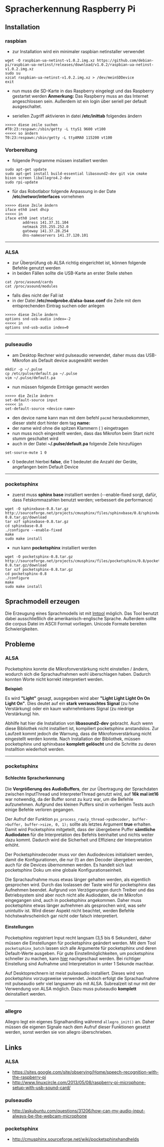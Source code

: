 # Spracherkennung Raspberry Pi

## Installation

### raspbian

* zur Installation wird ein minimaler raspbian netinstaller verwendet

```
wget -O raspbian-ua-netinst-v1.0.2.img.xz https://github.com/debian-pi/raspbian-ua-netinst/releases/download/v1.0.2/raspbian-ua-netinst-v1.0.2.img.xz
sudo su
xzcat raspbian-ua-netinst-v1.0.2.img.xz > /dev/meinSDDevice
exit
```

* nun muss die SD-Karte in das Raspberry eingelegt und das Raspberry gestartet werden
__Anmerkung:__ Das Raspberry muss an das Internet angeschlossen sein. Außerdem ist ein login über seriell per default ausgeschaltet.

* seriellen Zugriff aktivieren in datei __/etc/inittab__ folgendes ändern

```
>>>>> diese zeile suchen
#T0:23:respawn:/sbin/getty -L ttyS1 9600 vt100
<<<<< so ändern
T0:23:respawn:/sbin/getty -L ttyAMA0 115200 vt100
```



### Vorbereitung

* folgende Programme müssen installiert werden

```
sudo apt-get update 
sudo apt-get install build-essential libasound2-dev git vim cmake bison screen liballegro4.2-dev
sudo rpi-update
```

* für das Robotlabor folgende Anpassung in der Date __/etc/networ/interfaces__ vornehmen

```
>>>>> diese Zeile ändern
iface eth0 inet dhcp
<<<<< in
iface eth0 inet static
        address 141.37.31.104
        netmask 255.255.252.0
        gateway 141.37.28.254
        dns-nameservers 141.37.120.101
```

---

### ALSA

* zur Überprüfung ob ALSA richtig eingerichtet ist, können folgende Befehle genutzt werden
* in beiden Fällen sollte die USB-Karte an erster Stelle stehen

```
cat /proc/asound/cards
cat /proc/asound/modules
```

* falls dies nicht der Fall ist
* in der Datei __/etc/modprobe.d/alsa-base.conf__ die Zeile mit  dem entsprechenden Eintrag suchen oder anlegen

```
>>>>> diese Zeile ändern
options snd-usb-audio index=-2
<<<<< in
options snd-usb-audio index=0
```

---

### pulseaudio

* am Desktop Rechner wird pulseaudio verwendet, daher muss das USB-Mikrofon als Default device ausgewählt werden

```
mkdir -p ~/.pulse
cp /etc/pulse/default.pa ~/.pulse
vim ~/.pulse/default.pa
```

* nun müssen folgende Einträge gemacht werden

```
>>>>> die Zeile ändern
set-default-source input
<<<<< in
set-default-source <device-name>
```

* den device name kann man mit dem befehl ```pacmd``` herausbekommen, dieser steht dort hinter dem tag __name:__
* der name wird ohne die spitzen Klammern ( <name> ) eingetragen
* nun muss noch eingestellt werden, dass das Mikrofon beim Start nicht stumm geschaltet wird
* auch in der Datei __~/.pulse/default.pa__ folgende Zeile hinzufügen


```
set-source-mute 1 0
```

* 0 bedeutet hierbei __false__, die 1 bedeutet die Anzahl der Geräte, angefangen beim Default Device

---

### pocketsphinx

* zuerst muss __sphinx base__ installiert werden (--enable-fixed sorgt, dafür, dass Fetskommazahlen benutzt werden; verbessert die performance)

```
wget -O sphinxbase-0.8.tar.gz http://sourceforge.net/projects/cmusphinx/files/sphinxbase/0.8/sphinxbase-0.8.tar.gz/download
tar xzf sphinxbase-0.8.tar.gz
cd sphinxbase-0.8
./configure --enable-fixed
make
sudo make install
```

* nun kann __pocketsphinx__ installiert werden

```
wget -O pocketsphinx-0.8.tar.gz http://sourceforge.net/projects/cmusphinx/files/pocketsphinx/0.8/pocketsphinx-0.8.tar.gz/download
tar xzf pocketsphinx-0.8.tar.gz
cd pocketsphinx-0.8
./configure
make
sudo make install
```

## Sprachmodell erzeugen

Die Erzeugung eines Sprachmodells ist mit [lmtool](http://www.speech.cs.cmu.edu/tools/lmtool-new.html) möglich.
Das Tool benutzt dabei ausschließlich die amerikanisch-englische Sprache. Außerdem sollte die corpus Datei im ASCII Format vorliegen. Unicode Formate bereiten Schwierigkeiten.

## Probleme

### ALSA

Pocketsphinx konnte die Mikrofonverstärkung nicht einstellen / ändern, wodurch sich die Sprachaufnahmen wohl überschlagen haben. Dadurch konnten Worte nicht korrekt interpretiert werden.

__Beispiel:__

Es wird __"Light"__ gesagt, ausgegeben wird aber __"Light Light Light On On Light On"__. Dies deutet auf ein __stark verrauschtes Signal__ (zu hohe Verstärkung)
oder ein kaum wahrnehmbares Signal (zu niedrige Verstärkung) hin.

Abhilfe hat hier die Installation von __libasound2-dev__ gebracht. Auch wenn diese Bibliothek nicht installiert ist, kompiliert pocketsphinx anstandslos. Zur Laufzeit kommt jedoch die Warnung, dass die Mikrofonverstärkung nicht eingestellt werden konnte. Nach Installation der Bibliothek, müssen pocketsphinx und sphinxbase __komplett gelöscht__ und die Schritte zu deren Installtion wiederholt werden.

---

### pocketsphinx

#### Schlechte Spracherkennung

Die __Vergrößerung des AudioBuffers__, der zur Übertragung der Sprachdaten zwischen InputThread und InterpreterThread genutzt wird, auf __16k mal int16__ war notwendig, da der Buffer sonst zu kurz war, um die Befehle aufzunehmen.
Aufgrund des kleinen Puffers sind in vorherigen Tests auch einige Befehle verloren gegangen.

Der Aufruf der Funktion ```ps_process_raw(p_thread->psDecoder, buffer->buffer, buffer->size, 0, 1);``` sollte als letztes Argument __true__ erhalten. Damit wird Pocketsphinx mitgeteilt, dass der übergebene Puffer __sämtliche Audiodaten__ für die Interpretation des Befehls beinhaltet und nichts weiter dazu kommt. Dadurch wird die Sicherheit und Effizienz der Interpretation erhöht.

Der Pocketsphinxdecoder muss vor den Audiodevices initialisiert werden, damit die Konfigurationen, die nur (!) an den Decoder übergeben werden, auch für die Devices übernommen werden.
Es handelt sich laut pocketsphinx Doku um eine globale Konfigurationseinheit.

Die Sprachaufnahme muss etwas länger gehalten werden, als eigentlich gesprochen wird. Durch das loslassen der Taste wird für pocketsphinx das Aufnehmen beendet. Aufgrund von Verzögerungen durch Treiber und das Betriebsystem
sind aber noch nicht alle Audiodaten, die im Mikrofon eingegangen sind, auch in pocketsphinx angekommen. Daher muss pocketsphinx etwas länger aufnehmen als gesprochen wird, was sehr unintuitiv ist.
Wird dieser Aspekt nicht beachtet, werden Befehle höchstwahrscheinlich gar nicht oder falsch interpretiert.

####  Einstellungen

Pocketsphinx registriert Input recht langsam (3,5 bis 6 Sekunden), daher müssen die Einstellungen für pocketsphinx geändert werden.
Mit dem Tool ```pocketsphinx_batch``` lassen sich alle Argumente für pocketsphinx und deren Default-Werte ausgeben. Für gute Einstellmöglichkeiten, um pocketsphinx schneller zu machen, kann [hier](http://cmusphinx.sourceforge.net/wiki/pocketsphinxhandhelds) nachgeschaut werden.
Bei richtiger Einstellung sind Aufnahme und Interpretation in unter 1 Sekunde machbar.

Auf Desktoprechnern ist meist pulseaudio installiert. Dieses wird von pocketsphinx vorzugsweise verwendet. Jedoch erfolgt die Sprachaufnahme mit pulseaudio sehr viel langsamer als mit ALSA. Subrealzeit ist nur
mit der Verwendung von ALSA möglich. Dazu muss pulseaudio __komplett__ deinstalliert werden.

---

### allegro

Allegro legt ein eigenes Signalhandling während ```allegro_init()``` an. Daher müssen die eigenen Signale nach dem Aufruf dieser Funktionen gesetzt werden, sonst werden sie von allegro überschrieben.

## Links

### ALSA

* https://sites.google.com/site/observing/Home/speech-recognition-with-the-raspberry-pi
* http://www.linuxcircle.com/2013/05/08/raspberry-pi-microphone-setup-with-usb-sound-card/

### pulseaudio

* http://askubuntu.com/questions/31206/how-can-my-audio-input-always-be-the-webcam-microphone

### pocketsphinx

* http://cmusphinx.sourceforge.net/wiki/pocketsphinxhandhelds


